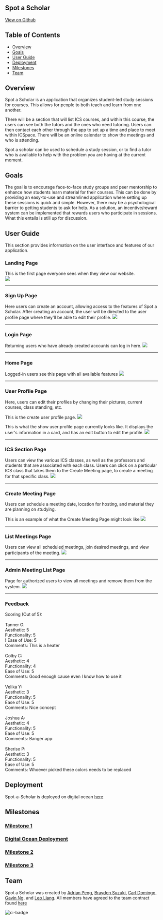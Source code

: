 ## Spot a Scholar 
[View on Github](https://github.com/spot-a-scholar)

## Table of Contents
* [Overview](#overview)
* [Goals](#goals)
* [User Guide](#user-guide)
* [Deployment](#deployment)
* [Milestones](#milestones)
* [Team](#team)

## Overview

Spot a Scholar is an application that organizes student-led study sessions for courses. This allows for people to both teach and learn from one another.

There will be a section that will list ICS courses, and within this course, the users can see both the tutors and the ones who need tutoring. Users can then contact each other through the app to set up a time and place to meet within ICSpace. There will be an online calendar to show the meetings and who is attending.

Spot a scholar can be used to schedule a study session, or to find a tutor who is available to help with the problem you are having at the current moment.

## Goals

The goal is to encourage face-to-face study groups and peer mentorship to enhance how students learn material for their courses. This can be done by providing an easy-to-use and streamlined application where setting up these sessions is quick and simple. However, there may be a psychological barrier to getting students to ask for help. As a solution, an incentive/reward system can be implemented that rewards users who participate in sessions. What this entails is still up for discussion. 

## User Guide

This section provides information on the user interface and features of our application.

### Landing Page
This is the first page everyone sees when they view our website.  
<img src="images/landing-final.jpg">
___

### Sign Up Page
Here users can create an account, allowing access to the features of Spot a Scholar. After creating an account, the user will be directed to the user profile page where they'll be able to edit their profile.
<img src="images/signup-final.jpg">
___

### Login Page
Returning users who have already created accounts can log in here.
<img src="images/login-final.jpg">
___

### Home Page
Logged-in users see this page with all available features
<img src="images/home-final.jpg">
___

### User Profile Page
Here, users can edit their profiles by changing their pictures, current courses, class standing, etc. 

This is the create user profile page.
<img src="images/userprofile-final.jpg">

This is what the show user profile page currently looks like. It displays the user's information in a card, and has an edit button to edit the profile.
<img  src="images/showprofile-page.jpg">
___

### ICS Section Page
Users can view the various ICS classes, as well as the professors and students that are associated with each class. Users can click on a particular ICS class that takes them to the Create Meeting page, to create a meeting for that specific class.
<img src="images/icsclasses-final.jpg">
___

### Create Meeting Page
Users can schedule a meeting date, location for hosting, and material they are planning on studying.

This is an example of what the Create Meeting Page might look like
<img src="images/createmeeting-page.jpg">
___

### List Meetings Page
Users can view all scheduled meetings, join desired meetings, and view participants of the meeting.
<img src="images/listmeetings-final.jpg">
___

### Admin Meeting List Page
Page for authorized users to view all meetings and remove them from the system.
<img src="images/calendarAdmin-final.png">
___

### Feedback
Scoring (Out of 5):<br>
<br>
Tanner O.<br>
Aesthetic: 5<br>
Functionality: 5<br>!
Ease of Use: 5<br>
Comments: This is a heater<br>
<br>
Colby C: <br>
Aesthetic: 4<br>
Functionality: 4<br>
Ease of Use: 5<br>
Comments: Good enough cause even I know how to use it<br>
<br>
Velika Y:<br>
Aesthetic: 3<br>
Functionality: 5<br>
Ease of Use: 5<br>
Comments: Nice concept<br>
<br>
Joshua A:<br>
Aesthetic: 4<br>
Functionality: 5<br>
Ease of Use: 5<br>
Comments: Banger app<br>
<br>
Sherise P:<br>
Aesthetic: 3<br>
Functionality: 5<br>
Ease of Use: 5<br>
Comments: Whoever picked these colors needs to be replaced<br>

## Deployment
Spot-a-Scholar is deployed on digital ocean [here](http://161.35.229.168)

## Milestones

### [Milestone 1](https://github.com/orgs/spot-a-scholar/projects/1/views/1)
### [Digital Ocean Deployment](http://161.35.229.168)
### [Milestone 2](https://github.com/orgs/spot-a-scholar/projects/5/views/1)
### [Milestone 3](https://github.com/orgs/spot-a-scholar/projects/6/views/1)

## Team
Spot a Scholar was created by [Adrian Peng](https://github.com/AdrianPeng02), [Brayden Suzuki](https://github.com/braydens02), [Carl Domingo](https://github.com/carld20), [Gavin Ng](https://github.com/Ng-Gavin), and [Leo Liang](https://github.com/leoliang22). All members have agreed to the team contract found [here](https://docs.google.com/document/d/1xYJmXnE_EMxqvXJQP85zjtr-adYrsPa7Yv8gQr9Bpp4/edit)

![ci-badge](https://github.com/spot-a-scholar/spot-a-scholar/workflows/spot-a-scholar/badge.svg)

